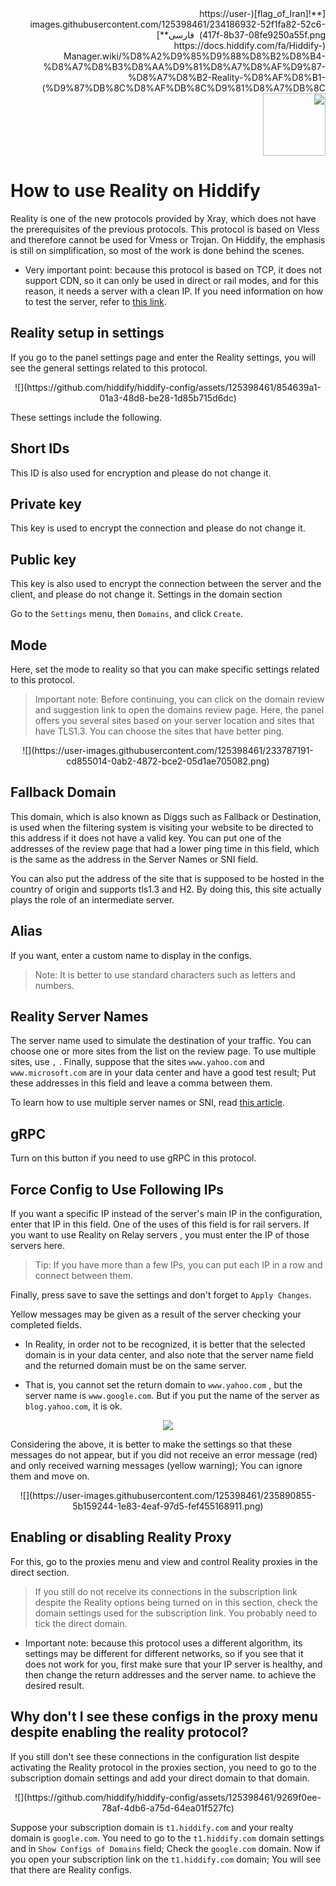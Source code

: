 <div dir="rtl" markdown=1>
[**![flag_of_Iran](https://user-images.githubusercontent.com/125398461/234186932-52f1fa82-52c6-417f-8b37-08fe9250a55f.png) &nbsp;فارسی**](https://docs.hiddify.com/fa/Hiddify-Manager.wiki/%D8%A2%D9%85%D9%88%D8%B2%D8%B4-%D8%A7%D8%B3%D8%AA%D9%81%D8%A7%D8%AF%D9%87-%D8%A7%D8%B2-Reality-%D8%AF%D8%B1-%D9%87%DB%8C%D8%AF%DB%8C%D9%81%D8%A7%DB%8C)&nbsp;&nbsp;&nbsp;&nbsp;&nbsp;&nbsp;&nbsp;&nbsp;&nbsp;&nbsp;<a href="https://github.com/hiddify/hiddify-config/wiki/All-tutorials-and-videos"><img width="100" src="https://github.com/hiddify/hiddify-config/assets/125398461/8ac5b906-105c-4b98-acf5-0e12e39e33f6" /></a>

</div>

# How to use Reality on Hiddify

Reality is one of the new protocols provided by Xray, which does not have the prerequisites of the previous protocols. This protocol is based on Vless and therefore cannot be used for Vmess or Trojan. On Hiddify, the emphasis is still on simplification, so most of the work is done behind the scenes.

- Very important point: because this protocol is based on TCP, it does not support CDN, so it can only be used in direct or rail modes, and for this reason, it needs a server with a clean IP. If you need information on how to test the server, refer to [this link](https://github.com/hiddify/hiddify-config/wiki/How-to-make-sure-the-server's-IP-or-domain-is-clean).

## Reality setup in settings

If you go to the panel settings page and enter the Reality settings, you will see the general settings related to this protocol.

</div>

<div align=center markdown=1>
![](https://github.com/hiddify/hiddify-config/assets/125398461/854639a1-01a3-48d8-be28-1d85b715d6dc)

</div>

These settings include the following.

## Short IDs

This ID is also used for encryption and please do not change it.

## Private key

This key is used to encrypt the connection and please do not change it.

## Public key

This key is also used to encrypt the connection between the server and the client, and please do not change it.
Settings in the domain section

Go to the `Settings` menu, then `Domains`, and click `Create`.

## Mode

Here, set the mode to reality so that you can make specific settings related to this protocol.

> Important note: Before continuing, you can click on the domain review and suggestion link to open the domains review page. Here, the panel offers you several sites based on your server location and sites that have TLS1.3. You can choose the sites that have better ping.

<div align=center markdown=1>
![](https://user-images.githubusercontent.com/125398461/233787191-cd855014-0ab2-4872-bce2-05d1ae705082.png)

</div>

## Fallback Domain

This domain, which is also known as Diggs such as Fallback or Destination, is used when the filtering system is visiting your website to be directed to this address if it does not have a valid key. You can put one of the addresses of the review page that had a lower ping time in this field, which is the same as the address in the Server Names or SNI field.

You can also put the address of the site that is supposed to be hosted in the country of origin and supports tls1.3 and H2. By doing this, this site actually plays the role of an intermediate server.

## Alias

If you want, enter a custom name to display in the configs.

> Note: It is better to use standard characters such as letters and numbers.

## Reality Server Names

The server name used to simulate the destination of your traffic. You can choose one or more sites from the list on the review page. To use multiple sites, use `,` . Finally, suppose that the sites `www.yahoo.com` and `www.microsoft.com` are in your data center and have a good test result; Put these addresses in this field and leave a comma between them.

To learn how to use multiple server names or SNI, read [this article](https://docs.hiddify.com/Hiddify-Manager.wiki/How-to-use-subdomains-of-a-website-in-Reality).

## gRPC

Turn on this button if you need to use gRPC in this protocol.

## Force Config to Use Following IPs

If you want a specific IP instead of the server's main IP in the configuration, enter that IP in this field. One of the uses of this field is for rail servers. If you want to use Reality on Relay servers , you must enter the IP of those servers here.

> Tip: If you have more than a few IPs, you can put each IP in a row and connect between them.

Finally, press save to save the settings and don't forget to `Apply Changes`.

Yellow messages may be given as a result of the server checking your completed fields.

- In Reality, in order not to be recognized, it is better that the selected domain is in your data center, and also note that the server name field and the returned domain must be on the same server.

- That is, you cannot set the return domain to `www.yahoo.com` , but the server name is `www.google.com`. But if you put the name of the server as `blog.yahoo.com`, it is ok.

<div align=center markdown=1>
<img src="https://github.com/hiddify/hiddify-config/assets/125398461/2cf9e13b-8091-4a95-ac30-d5a3f9106a58" />
</div>

Considering the above, it is better to make the settings so that these messages do not appear, but if you did not receive an error message (red) and only received warning messages (yellow warning); You can ignore them and move on.

<div align=center markdown=1>
![](https://user-images.githubusercontent.com/125398461/235890855-5b159244-1e83-4eaf-97d5-fef455168911.png)
</div>

## Enabling or disabling Reality Proxy

For this, go to the proxies menu and view and control Reality proxies in the direct section.

> If you still do not receive its connections in the subscription link despite the Reality options being turned on in this section, check the domain settings used for the subscription link. You probably need to tick the direct domain.

- Important note: because this protocol uses a different algorithm, its settings may be different for different networks, so if you see that it does not work for you, first make sure that your IP server is healthy, and then change the return addresses and the server name. to achieve the desired result.

## Why don't I see these configs in the proxy menu despite enabling the reality protocol?

If you still don't see these connections in the configuration list despite activating the Reality protocol in the proxies section, you need to go to the subscription domain settings and add your direct domain to that domain.

</div>

<div align=center markdown=1>
![](https://github.com/hiddify/hiddify-config/assets/125398461/9269f0ee-78af-4db6-a75d-64ea01f527fc)

</div>

Suppose your subscription domain is `t1.hiddify.com` and your realty domain is `google.com`. You need to go to the `t1.hiddify.com` domain settings and in `Show Configs of Domains` field; Check the `google.com` domain. Now if you open your subscription link on the `t1.hiddify.com` domain; You will see that there are Reality configs.
